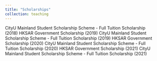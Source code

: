 ```yaml
---
title: "Scholarships"
collection: teaching
---
```

CityU Mainland Student Scholarship Scheme - Full Tuition Scholarship (2018)
HKSAR Government Scholarship (2019)
CityU Mainland Student Scholarship Scheme - Full Tuition Scholarship (2019)
HKSAR Government Scholarship (2020)
CityU Mainland Student Scholarship Scheme - Full Tuition Scholarship (2020)
HKSAR Government Scholarship (2021)
CityU Mainland Student Scholarship Scheme - Full Tuition Scholarship (2021)
